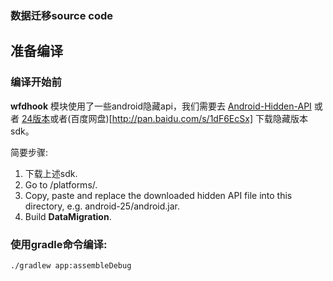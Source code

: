 ### 数据迁移source code

## 准备编译

### 编译开始前
**wfdhook** 模块使用了一些android隐藏api，我们需要去 [Android-Hidden-API](https://github.com/anggrayudi/android-hidden-api) 或者 [24版本](https://github.com/Tornaco/Hidden-api-android-24)或者(百度网盘)[http://pan.baidu.com/s/1dF6EcSx] 下载隐藏版本sdk。

简要步骤:
1. 下载上述sdk.
2. Go to <SDK location>/platforms/.
3. Copy, paste and replace the downloaded hidden API file into this directory, e.g. android-25/android.jar.
4. Build **DataMigration**.

### 使用gradle命令编译:
```
./gradlew app:assembleDebug
```
